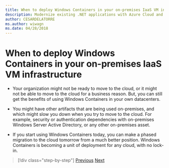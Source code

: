```yaml
---
title: When to deploy Windows Containers in your on-premises IaaS VM infrastructure
description: Modernize existing .NET applications with Azure Cloud and Windows containers | When to deploy Windows Containers in your on-premises IaaS VM infrastructure
author: CESARDELATORRE
ms.author: wiwagn
ms.date: 04/28/2018
---
```

# When to deploy Windows Containers in your on-premises IaaS VM infrastructure

-   Your organization might not be ready to move to the cloud, or it might not be able to move to the cloud for a business reason. But, you can still get the benefits of using Windows Containers in your own datacenters.

-   You might have other artifacts that are being used on-premises, and which might slow you down when you try to move to the cloud. For example, security or authentication dependencies with on-premises Windows Server Active Directory, or any other on-premises asset.

-   If you start using Windows Containers today, you can make a phased migration to the cloud tomorrow from a much better position. Windows Containers is becoming a unit of deployment for any cloud, with no lock-in.

>[!div class="step-by-step"]
[Previous](when-not-to-deploy-to-windows-containers.md)
[Next](when-to-deploy-windows-containers-to-azure-vms-iaas-cloud.md)
